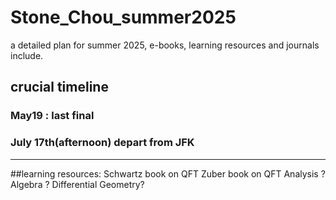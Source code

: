 # Stone_Chou_summer2025
a detailed plan for summer 2025, e-books, learning resources and journals include.

## crucial timeline ##
### May19 : last final ###
### July 17th(afternoon) depart from JFK ###



---------------------------------------------------------------------------------------------
##learning resources:
 Schwartz book on QFT
 Zuber book on QFT
 Analysis ? Algebra ? Differential Geometry?

